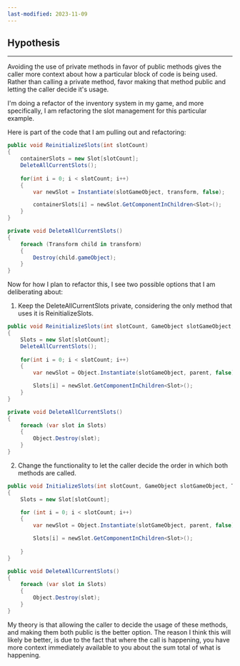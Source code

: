 ```yaml
---
last-modified: 2023-11-09
---
```

## Hypothesis
---
Avoiding the use of private methods in favor of public methods gives the caller more context about how a particular block of code is being used. Rather than calling a private method, favor making that method public and letting the caller decide it's usage.

I'm doing a refactor of the inventory system in my game, and more specifically, I am refactoring the slot management for this particular example.

Here is part of the code that I am pulling out and refactoring:

```csharp
public void ReinitializeSlots(int slotCount)
{
	containerSlots = new Slot[slotCount];
	DeleteAllCurrentSlots();
	
	for(int i = 0; i < slotCount; i++)
	{
		var newSlot = Instantiate(slotGameObject, transform, false);

		containerSlots[i] = newSlot.GetComponentInChildren<Slot>();
	}
}

private void DeleteAllCurrentSlots()
{
	foreach (Transform child in transform)
	{
		Destroy(child.gameObject);
	}
}
```

Now for how I plan to refactor this, I see two possible options that I am deliberating about:

1. Keep the DeleteAllCurrentSlots private, considering the only method that uses it is ReinitializeSlots.
```csharp
public void ReinitializeSlots(int slotCount, GameObject slotGameObject, Transform parent)
{
	Slots = new Slot[slotCount];
	DeleteAllCurrentSlots();
	
	for(int i = 0; i < slotCount; i++)
	{
		var newSlot = Object.Instantiate(slotGameObject, parent, false);

		Slots[i] = newSlot.GetComponentInChildren<Slot>();
	}
}

private void DeleteAllCurrentSlots()
{
	foreach (var slot in Slots)
	{
		Object.Destroy(slot);
	}
}
```

2. Change the functionality to let the caller decide the order in which both methods are called.
   
```csharp
public void InitializeSlots(int slotCount, GameObject slotGameObject, Transform parent)
{
	Slots = new Slot[slotCount];

	for (int i = 0; i < slotCount; i++)
	{
		var newSlot = Object.Instantiate(slotGameObject, parent, false);

		Slots[i] = newSlot.GetComponentInChildren<Slot>(); 
		
	}
}

public void DeleteAllCurrentSlots()
{
	foreach (var slot in Slots)
	{
		Object.Destroy(slot);
	}
}
```

My theory is that allowing the caller to decide the usage of these methods, and making them both public is the better option. The reason I think this will likely be better, is due to the fact that where the call is happening, you have more context immediately available to you about the sum total of what is happening.